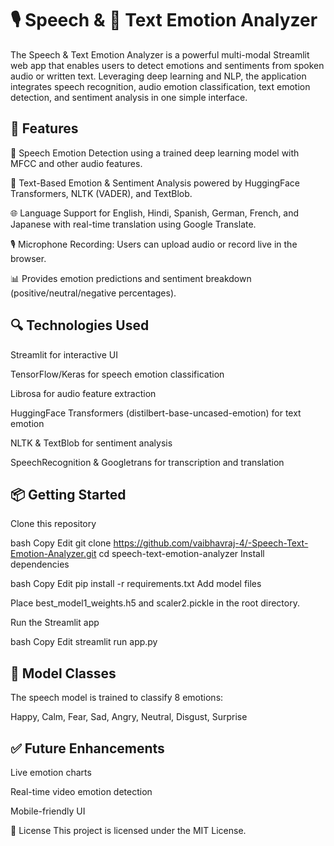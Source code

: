 # 🎙️ Speech & 📝 Text Emotion Analyzer

The Speech & Text Emotion Analyzer is a powerful multi-modal Streamlit web app that enables users to detect emotions and sentiments from spoken audio or written text. Leveraging deep learning and NLP, the application integrates speech recognition, audio emotion classification, text emotion detection, and sentiment analysis in one simple interface.

## 🚀 Features
🎤 Speech Emotion Detection using a trained deep learning model with MFCC and other audio features.

📝 Text-Based Emotion & Sentiment Analysis powered by HuggingFace Transformers, NLTK (VADER), and TextBlob.

🌐 Language Support for English, Hindi, Spanish, German, French, and Japanese with real-time translation using Google Translate.

🎙️ Microphone Recording: Users can upload audio or record live in the browser.

📊 Provides emotion predictions and sentiment breakdown (positive/neutral/negative percentages).

## 🔍 Technologies Used
Streamlit for interactive UI

TensorFlow/Keras for speech emotion classification

Librosa for audio feature extraction

HuggingFace Transformers (distilbert-base-uncased-emotion) for text emotion

NLTK & TextBlob for sentiment analysis

SpeechRecognition & Googletrans for transcription and translation

## 📦 Getting Started
Clone this repository

bash
Copy
Edit
git clone https://github.com/vaibhavraj-4/-Speech-Text-Emotion-Analyzer.git
cd speech-text-emotion-analyzer
Install dependencies

bash
Copy
Edit
pip install -r requirements.txt
Add model files

Place best_model1_weights.h5 and scaler2.pickle in the root directory.

Run the Streamlit app

bash
Copy
Edit
streamlit run app.py
## 📁 Model Classes
The speech model is trained to classify 8 emotions:

Happy, Calm, Fear, Sad, Angry, Neutral, Disgust, Surprise

## ✅ Future Enhancements
Live emotion charts

Real-time video emotion detection

Mobile-friendly UI

📄 License
This project is licensed under the MIT License.
